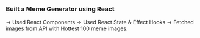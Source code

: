 ### Built a Meme Generator using React

 -> Used React Components
 -> Used React State & Effect Hooks
 -> Fetched images from API with Hottest 100 meme images.
 
